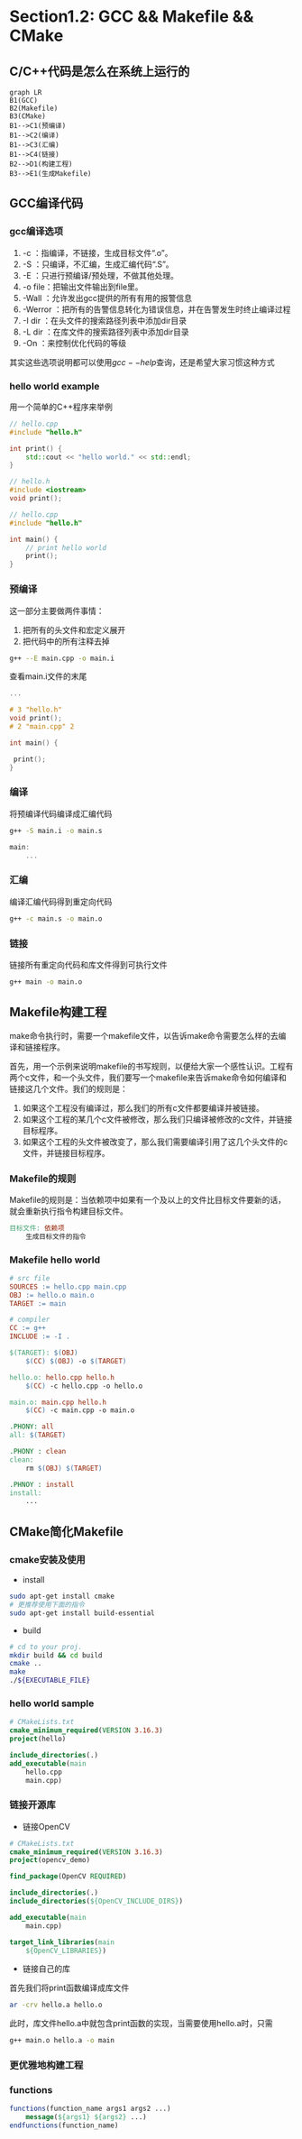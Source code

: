 # Section1.2: GCC && Makefile && CMake

## C/C++代码是怎么在系统上运行的

```mermaid
graph LR
B1(GCC)
B2(Makefile)
B3(CMake)
B1-->C1(预编译)
B1-->C2(编译)
B1-->C3(汇编)
B1-->C4(链接)
B2-->D1(构建工程)
B3-->E1(生成Makefile)
```

## GCC编译代码

### gcc编译选项

1. -c ：指编译，不链接，生成目标文件“.o”。
2. -S ：只编译，不汇编，生成汇编代码“.S”。
3. -E ：只进行预编译/预处理，不做其他处理。
4. -o file：把输出文件输出到file里。
5. -Wall ：允许发出gcc提供的所有有用的报警信息
6. -Werror ：把所有的告警信息转化为错误信息，并在告警发生时终止编译过程
7. -I dir ：在头文件的搜索路径列表中添加dir目录
8. -L dir ：在库文件的搜索路径列表中添加dir目录
9. -On ：来控制优化代码的等级

其实这些选项说明都可以使用$gcc --help$查询，还是希望大家习惯这种方式

### hello world example

用一个简单的C++程序来举例

```cpp
// hello.cpp
#include "hello.h"

int print() {
    std::cout << "hello world." << std::endl;
}

// hello.h
#include <iostream>
void print();

// hello.cpp
#include "hello.h"

int main() {
    // print hello world
    print();
}
```

### 预编译

这一部分主要做两件事情：
1. 把所有的头文件和宏定义展开
2. 把代码中的所有注释去掉

```sh
g++ --E main.cpp -o main.i
```

查看main.i文件的末尾

```cpp
...

# 3 "hello.h"
void print();
# 2 "main.cpp" 2

int main() {

 print();
}

```

### 编译

将预编译代码编译成汇编代码
```sh
g++ -S main.i -o main.s
```

```cpp
main:
    ...
```

### 汇编

编译汇编代码得到重定向代码
```sh
g++ -c main.s -o main.o
```

### 链接

链接所有重定向代码和库文件得到可执行文件
```sh
g++ main -o main.o
```

## Makefile构建工程

make命令执行时，需要一个makefile文件，以告诉make命令需要怎么样的去编译和链接程序。

首先，用一个示例来说明makefile的书写规则，以便给大家一个感性认识。工程有两个c文件，和一个头文件，我们要写一个makefile来告诉make命令如何编译和链接这几个文件。我们的规则是：

1. 如果这个工程没有编译过，那么我们的所有c文件都要编译并被链接。
2. 如果这个工程的某几个c文件被修改，那么我们只编译被修改的c文件，并链接目标程序。
3. 如果这个工程的头文件被改变了，那么我们需要编译引用了这几个头文件的c文件，并链接目标程序。

### Makefile的规则

Makefile的规则是：当依赖项中如果有一个及以上的文件比目标文件要新的话，就会重新执行指令构建目标文件。

```makefile
目标文件: 依赖项
    生成目标文件的指令
```

### Makefile hello world

```makefile
# src file
SOURCES := hello.cpp main.cpp
OBJ := hello.o main.o
TARGET := main

# compiler
CC := g++
INCLUDE := -I .

$(TARGET): $(OBJ)
	$(CC) $(OBJ) -o $(TARGET)

hello.o: hello.cpp hello.h
	$(CC) -c hello.cpp -o hello.o

main.o: main.cpp hello.h
	$(CC) -c main.cpp -o main.o

.PHONY: all
all: $(TARGET)

.PHONY : clean
clean:
	rm $(OBJ) $(TARGET)

.PHNOY : install
install:
    ...
```

## CMake简化Makefile

### cmake安装及使用

* install

```sh
sudo apt-get install cmake 
# 更推荐使用下面的指令
sudo apt-get install build-essential
```

* build

```sh
# cd to your proj.
mkdir build && cd build
cmake ..
make
./${EXECUTABLE_FILE}
```

### hello world sample

```cmake
# CMakeLists.txt
cmake_minimum_required(VERSION 3.16.3)
project(hello)

include_directories(.)
add_executable(main 
    hello.cpp
    main.cpp)
```

### 链接开源库

* 链接OpenCV

```cmake
# CMakeLists.txt
cmake_minimum_required(VERSION 3.16.3)
project(opencv_demo)

find_package(OpenCV REQUIRED)

include_directories(.)
include_directories(${OpenCV_INCLUDE_DIRS})

add_executable(main 
    main.cpp)

target_link_libraries(main
    ${OpenCV_LIBRARIES})
```

* 链接自己的库

首先我们将print函数编译成库文件

```sh
ar -crv hello.a hello.o
```

此时，库文件hello.a中就包含print函数的实现，当需要使用hello.a时，只需

```sh
g++ main.o hello.a -o main
```

### 更优雅地构建工程

### functions

```cmake
functions(function_name args1 args2 ...)
    message(${args1} ${args2} ...)
endfunctions(function_name)
```